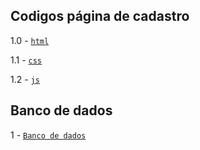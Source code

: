 ## Codigos página de cadastro

1.0 - [`html`](index.html)

1.1 - [`css`](style.css)

1.2 - [`js`](script.js)

## Banco de dados

1 - [`Banco de dados`](db/banco_dados.sql)
